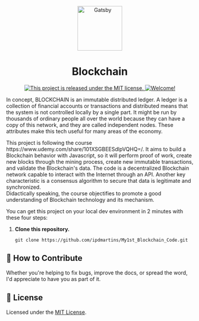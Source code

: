 <p align="center">
  <a href="#">
    <img alt="Gatsby" src="https://image.shutterstock.com/image-vector/blockchain-line-icon-logo-concept-600w-754816570.jpg" width="120" />
  </a>
</p>
<h1 align="center">
  Blockchain
</h1>
<p align="center">
  <a href="LICENSE.md">
    <img src="https://img.shields.io/badge/license-MIT-blue.svg" alt="This project is released under the MIT license." />
  </a>
  <a href="CONTRIBUTING.md">
    <img src="https://img.shields.io/badge/PRs-welcome-brightgreen.svg" alt="Welcome!" />
  </a>
</p>

<p align="left">
  In concept, BLOCKCHAIN is an immutable distributed ledger. A ledger is a collection of financial accounts or transactions and distributed means that the system is not controlled locally by a single part. It might be run by thousands of ordinary people all over the world because they can have a copy of this network, and they are called independent nodes. These attributes make this tech useful for many areas of the economy.
</p>
<p align="left">
  This project is following the course https://www.udemy.com/share/101XSGBEESdlpVQHQ=/. It aims to build a Blockchain behavior with Javascript, so it will perform proof of work, create new blocks through the mining process, create new immutable transactions, and validate the Blockchain's data. The code is a decentralized Blockchain network capable to interact with the Internet through an API. Another key characteristic is a consensus algorithm to secure that data is legitimate and synchronized. <br>
  Didactically speaking, the course objectifies to promote a good understanding of Blockchain technology and its mechanism.
</p>

You can get this project on your local dev environment in 2 minutes with these four steps:

1. **Clone this repository.**

   ```shell
   git clone https://github.com/ipdmartins/My1st_Blockchain_Code.git
   ```

## 🤝 How to Contribute

Whether you're helping to fix bugs, improve the docs, or spread the word, I'd appreciate to have you as part of it. 

## :memo: License

Licensed under the [MIT License](./LICENSE).

